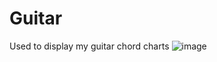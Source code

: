 # Guitar
Used to display my guitar chord charts
 ![image](https://github.com/heryoyo1989/Guitar/assets/27186835/4497b165-2117-4ca9-a70b-34006e1783fc)
